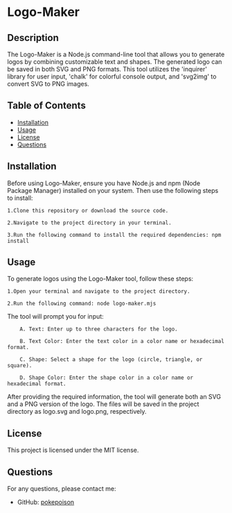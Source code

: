# Logo-Maker

## Description
The Logo-Maker is a Node.js command-line tool that allows you to generate logos by combining customizable text and shapes. The generated logo can be saved in both SVG and PNG formats. This tool utilizes the 'inquirer' library for user input, 'chalk' for colorful console output, and 'svg2img' to convert SVG to PNG images.

## Table of Contents
- [Installation](#installation)
- [Usage](#usage)
- [License](#license)
- [Questions](#questions)

## Installation
Before using Logo-Maker, ensure you have Node.js and npm (Node Package Manager) installed on your system. Then use the following steps to install:

    1.Clone this repository or download the source code.

    2.Navigate to the project directory in your terminal.

    3.Run the following command to install the required dependencies: npm install


## Usage
To generate logos using the Logo-Maker tool, follow these steps:

    1.Open your terminal and navigate to the project directory.

    2.Run the following command: node logo-maker.mjs

The tool will prompt you for input:

        A. Text: Enter up to three characters for the logo.

        B. Text Color: Enter the text color in a color name or hexadecimal format.

        C. Shape: Select a shape for the logo (circle, triangle, or square).

        D. Shape Color: Enter the shape color in a color name or hexadecimal format.

After providing the required information, the tool will generate both an SVG and a PNG version of the logo. The files will be saved in the project directory as logo.svg and logo.png, respectively.


## License
This project is licensed under the MIT license.

## Questions
For any questions, please contact me:
- GitHub: [pokepoison](https://github.com/pokepoison)

  
